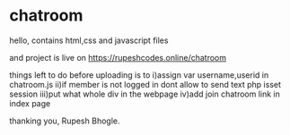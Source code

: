 # chatroom
hello,
contains html,css and javascript files

and project is live on https://rupeshcodes.online/chatroom

things left to do before uploading is to
i)assign var username,userid in chatroom.js
ii)if member is not logged in dont allow to send text php isset session
iii)put what whole div in the webpage
iv)add join chatroom link in index page

thanking you,
Rupesh Bhogle.
